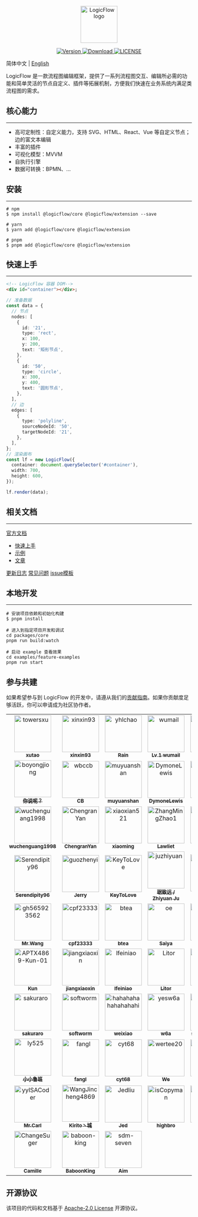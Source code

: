 <p align="center">
  <a href="https://site.logic-flow.cn" target="_blank">
    <img
      src="https://site.logic-flow.cn/logo.png"
      alt="LogicFlow logo"
      width="100"
    />
  </a>
</p>

<p align="center">
  <a href="https://www.npmjs.com/package/@logicflow/core">
    <img src="https://img.shields.io/npm/v/@logicflow/core" alt="Version">
  </a>
  <a href="https://www.npmjs.com/package/@logicflow/core">
    <img src="https://img.shields.io/npm/dm/@logicflow/core" alt="Download">
  </a>
  <a href="https://github.com/didi/LogicFlow/blob/master/LICENSE">
    <img src="https://img.shields.io/npm/l/@logicflow/core" alt="LICENSE">
  </a>
</p>

简体中文 | [English](/README.en-US.md)

LogicFlow 是一款流程图编辑框架，提供了一系列流程图交互、编辑所必需的功能和简单灵活的节点自定义、插件等拓展机制，方便我们快速在业务系统内满足类流程图的需求。

## 核心能力

---
- 高可定制性：自定义能力，支持 SVG、HTML、React、Vue 等自定义节点；边的富文本编辑
- 丰富的插件
- 可视化模型：MVVM
- 自执行引擎
- 数据可转换：BPMN、...

## 安装

---
```shell
# npm
$ npm install @logicflow/core @logicflow/extension --save

# yarn
$ yarn add @logicflow/core @logicflow/extension

# pnpm
$ pnpm add @logicflow/core @logicflow/extension
```

## 快速上手

---
```html
<!-- LogicFlow 容器 DOM-->
<div id="container"></div>;
```
```typescript
// 准备数据
const data = {
  // 节点
  nodes: [
    {
      id: '21',
      type: 'rect',
      x: 100,
      y: 200,
      text: '矩形节点',
    },
    {
      id: '50',
      type: 'circle',
      x: 300,
      y: 400,
      text: '圆形节点',
    },
  ],
  // 边
  edges: [
    {
      type: 'polyline',
      sourceNodeId: '50',
      targetNodeId: '21',
    },
  ],
};
// 渲染画布
const lf = new LogicFlow({
  container: document.querySelector('#container'),
  width: 700,
  height: 600,
});

lf.render(data);
```

## 相关文档

---
[官方文档](https://site.logic-flow.cn/)

- [快速上手](https://site.logic-flow.cn/tutorial/getting-started)
- [示例](https://site.logic-flow.cn/examples)
- [文章](https://site.logic-flow.cn/article/article01)

[更新日志]()
[常见问题]()
[issue模板]()

## 本地开发

---
```shell
# 安装项目依赖和初始化构建
$ pnpm install

# 进入到指定项目开发和调试
cd packages/core
pnpm run build:watch

# 启动 example 查看效果
cd examples/feature-examples
pnpm run start
```

## 参与共建
如果希望参与到 LogicFlow 的开发中，请遵从我们的[贡献指南](/CONTRIBUTING.md)。如果你贡献度足够活跃，你可以申请成为社区协作者。

<!-- readme: contributors -start -->
<table>
	<tbody>
		<tr>
            <td align="center">
                <a href="https://github.com/towersxu">
                    <img src="https://avatars.githubusercontent.com/u/4093984?v=4" width="100;" alt="towersxu"/>
                    <br />
                    <sub><b>xutao</b></sub>
                </a>
            </td>
            <td align="center">
                <a href="https://github.com/xinxin93">
                    <img src="https://avatars.githubusercontent.com/u/22070484?v=4" width="100;" alt="xinxin93"/>
                    <br />
                    <sub><b>xinxin93</b></sub>
                </a>
            </td>
            <td align="center">
                <a href="https://github.com/yhlchao">
                    <img src="https://avatars.githubusercontent.com/u/33980809?v=4" width="100;" alt="yhlchao"/>
                    <br />
                    <sub><b>Rain</b></sub>
                </a>
            </td>
            <td align="center">
                <a href="https://github.com/wumail">
                    <img src="https://avatars.githubusercontent.com/u/56008486?v=4" width="100;" alt="wumail"/>
                    <br />
                    <sub><b>Lv.1 wumail</b></sub>
                </a>
            </td>
            <td align="center">
                <a href="https://github.com/sunyongjian">
                    <img src="https://avatars.githubusercontent.com/u/18378034?v=4" width="100;" alt="sunyongjian"/>
                    <br />
                    <sub><b>JoYous-SUN</b></sub>
                </a>
            </td>
            <td align="center">
                <a href="https://github.com/MvCraK">
                    <img src="https://avatars.githubusercontent.com/u/20339028?v=4" width="100;" alt="MvCraK"/>
                    <br />
                    <sub><b>CraK</b></sub>
                </a>
            </td>
		</tr>
		<tr>
            <td align="center">
                <a href="https://github.com/boyongjiong">
                    <img src="https://avatars.githubusercontent.com/u/8553969?v=4" width="100;" alt="boyongjiong"/>
                    <br />
                    <sub><b>你说呢？</b></sub>
                </a>
            </td>
            <td align="center">
                <a href="https://github.com/wbccb">
                    <img src="https://avatars.githubusercontent.com/u/113362874?v=4" width="100;" alt="wbccb"/>
                    <br />
                    <sub><b>CB</b></sub>
                </a>
            </td>
            <td align="center">
                <a href="https://github.com/muyuanshan">
                    <img src="https://avatars.githubusercontent.com/u/51943988?v=4" width="100;" alt="muyuanshan"/>
                    <br />
                    <sub><b>muyuanshan</b></sub>
                </a>
            </td>
            <td align="center">
                <a href="https://github.com/DymoneLewis">
                    <img src="https://avatars.githubusercontent.com/u/35758043?v=4" width="100;" alt="DymoneLewis"/>
                    <br />
                    <sub><b>DymoneLewis</b></sub>
                </a>
            </td>
            <td align="center">
                <a href="https://github.com/Akhil-Yuan">
                    <img src="https://avatars.githubusercontent.com/u/77666156?v=4" width="100;" alt="Akhil-Yuan"/>
                    <br />
                    <sub><b>Akhil-Yuan</b></sub>
                </a>
            </td>
            <td align="center">
                <a href="https://github.com/shanquanyaoyue">
                    <img src="https://avatars.githubusercontent.com/u/111632046?v=4" width="100;" alt="shanquanyaoyue"/>
                    <br />
                    <sub><b>山泉曜月</b></sub>
                </a>
            </td>
		</tr>
		<tr>
            <td align="center">
                <a href="https://github.com/wuchenguang1998">
                    <img src="https://avatars.githubusercontent.com/u/63847336?v=4" width="100;" alt="wuchenguang1998"/>
                    <br />
                    <sub><b>wuchenguang1998</b></sub>
                </a>
            </td>
            <td align="center">
                <a href="https://github.com/ChengranYan">
                    <img src="https://avatars.githubusercontent.com/u/22503258?v=4" width="100;" alt="ChengranYan"/>
                    <br />
                    <sub><b>ChengranYan</b></sub>
                </a>
            </td>
            <td align="center">
                <a href="https://github.com/xiaoxian521">
                    <img src="https://avatars.githubusercontent.com/u/44761321?v=4" width="100;" alt="xiaoxian521"/>
                    <br />
                    <sub><b>xiaoming</b></sub>
                </a>
            </td>
            <td align="center">
                <a href="https://github.com/ZhangMingZhao1">
                    <img src="https://avatars.githubusercontent.com/u/29058747?v=4" width="100;" alt="ZhangMingZhao1"/>
                    <br />
                    <sub><b>Lawliet</b></sub>
                </a>
            </td>
            <td align="center">
                <a href="https://github.com/lww117">
                    <img src="https://avatars.githubusercontent.com/u/18193440?v=4" width="100;" alt="lww117"/>
                    <br />
                    <sub><b>wanwan</b></sub>
                </a>
            </td>
            <td align="center">
                <a href="https://github.com/way2ex">
                    <img src="https://avatars.githubusercontent.com/u/24694223?v=4" width="100;" alt="way2ex"/>
                    <br />
                    <sub><b>Justin Zhu</b></sub>
                </a>
            </td>
		</tr>
		<tr>
            <td align="center">
                <a href="https://github.com/Serendipity96">
                    <img src="https://avatars.githubusercontent.com/u/23514812?v=4" width="100;" alt="Serendipity96"/>
                    <br />
                    <sub><b>Serendipity96</b></sub>
                </a>
            </td>
            <td align="center">
                <a href="https://github.com/guozhenyi">
                    <img src="https://avatars.githubusercontent.com/u/5993771?v=4" width="100;" alt="guozhenyi"/>
                    <br />
                    <sub><b>Jerry</b></sub>
                </a>
            </td>
            <td align="center">
                <a href="https://github.com/KeyToLove">
                    <img src="https://avatars.githubusercontent.com/u/54970106?v=4" width="100;" alt="KeyToLove"/>
                    <br />
                    <sub><b>KeyToLove</b></sub>
                </a>
            </td>
            <td align="center">
                <a href="https://github.com/juzhiyuan">
                    <img src="https://avatars.githubusercontent.com/u/2106987?v=4" width="100;" alt="juzhiyuan"/>
                    <br />
                    <sub><b>琚致远 / Zhiyuan Ju</b></sub>
                </a>
            </td>
            <td align="center">
                <a href="https://github.com/OSpoon">
                    <img src="https://avatars.githubusercontent.com/u/10126623?v=4" width="100;" alt="OSpoon"/>
                    <br />
                    <sub><b>小鑫同学</b></sub>
                </a>
            </td>
            <td align="center">
                <a href="https://github.com/hmilin">
                    <img src="https://avatars.githubusercontent.com/u/41232645?v=4" width="100;" alt="hmilin"/>
                    <br />
                    <sub><b>hmilin</b></sub>
                </a>
            </td>
		</tr>
		<tr>
            <td align="center">
                <a href="https://github.com/gh565923562">
                    <img src="https://avatars.githubusercontent.com/u/18308819?v=4" width="100;" alt="gh565923562"/>
                    <br />
                    <sub><b>Mr.Wang</b></sub>
                </a>
            </td>
            <td align="center">
                <a href="https://github.com/cpf23333">
                    <img src="https://avatars.githubusercontent.com/u/39972632?v=4" width="100;" alt="cpf23333"/>
                    <br />
                    <sub><b>cpf23333</b></sub>
                </a>
            </td>
            <td align="center">
                <a href="https://github.com/btea">
                    <img src="https://avatars.githubusercontent.com/u/24516654?v=4" width="100;" alt="btea"/>
                    <br />
                    <sub><b>btea</b></sub>
                </a>
            </td>
            <td align="center">
                <a href="https://github.com/oe">
                    <img src="https://avatars.githubusercontent.com/u/1655294?v=4" width="100;" alt="oe"/>
                    <br />
                    <sub><b>Saiya</b></sub>
                </a>
            </td>
            <td align="center">
                <a href="https://github.com/Oliwans">
                    <img src="https://avatars.githubusercontent.com/u/9619555?v=4" width="100;" alt="Oliwans"/>
                    <br />
                    <sub><b>Oliwans</b></sub>
                </a>
            </td>
            <td align="center">
                <a href="https://github.com/s-boaz">
                    <img src="https://avatars.githubusercontent.com/u/34855763?v=4" width="100;" alt="s-boaz"/>
                    <br />
                    <sub><b>_Boaz_</b></sub>
                </a>
            </td>
		</tr>
		<tr>
            <td align="center">
                <a href="https://github.com/APTX4869-Kun-01">
                    <img src="https://avatars.githubusercontent.com/u/52144745?v=4" width="100;" alt="APTX4869-Kun-01"/>
                    <br />
                    <sub><b>Kun</b></sub>
                </a>
            </td>
            <td align="center">
                <a href="https://github.com/jiangxiaoxin">
                    <img src="https://avatars.githubusercontent.com/u/5708043?v=4" width="100;" alt="jiangxiaoxin"/>
                    <br />
                    <sub><b>jiangxiaoxin</b></sub>
                </a>
            </td>
            <td align="center">
                <a href="https://github.com/lfeiniao">
                    <img src="https://avatars.githubusercontent.com/u/16774827?v=4" width="100;" alt="lfeiniao"/>
                    <br />
                    <sub><b>lfeiniao</b></sub>
                </a>
            </td>
            <td align="center">
                <a href="https://github.com/Litor">
                    <img src="https://avatars.githubusercontent.com/u/8906885?v=4" width="100;" alt="Litor"/>
                    <br />
                    <sub><b>Litor</b></sub>
                </a>
            </td>
            <td align="center">
                <a href="https://github.com/yj-liuzepeng">
                    <img src="https://avatars.githubusercontent.com/u/75007029?v=4" width="100;" alt="yj-liuzepeng"/>
                    <br />
                    <sub><b>zepeng</b></sub>
                </a>
            </td>
            <td align="center">
                <a href="https://github.com/paddingme">
                    <img src="https://avatars.githubusercontent.com/u/5771087?v=4" width="100;" alt="paddingme"/>
                    <br />
                    <sub><b>PaddingMe</b></sub>
                </a>
            </td>
		</tr>
		<tr>
            <td align="center">
                <a href="https://github.com/sakuraro">
                    <img src="https://avatars.githubusercontent.com/u/13799413?v=4" width="100;" alt="sakuraro"/>
                    <br />
                    <sub><b>sakuraro</b></sub>
                </a>
            </td>
            <td align="center">
                <a href="https://github.com/softworm">
                    <img src="https://avatars.githubusercontent.com/u/6385868?v=4" width="100;" alt="softworm"/>
                    <br />
                    <sub><b>softworm</b></sub>
                </a>
            </td>
            <td align="center">
                <a href="https://github.com/hahahahahahahahahi">
                    <img src="https://avatars.githubusercontent.com/u/115341488?v=4" width="100;" alt="hahahahahahahahahi"/>
                    <br />
                    <sub><b>weixiao</b></sub>
                </a>
            </td>
            <td align="center">
                <a href="https://github.com/yesw6a">
                    <img src="https://avatars.githubusercontent.com/u/32833804?v=4" width="100;" alt="yesw6a"/>
                    <br />
                    <sub><b>w6a</b></sub>
                </a>
            </td>
            <td align="center">
                <a href="https://github.com/shania-li-xian">
                    <img src="https://avatars.githubusercontent.com/u/56332243?v=4" width="100;" alt="shania-li-xian"/>
                    <br />
                    <sub><b>shania-li-xian</b></sub>
                </a>
            </td>
            <td align="center">
                <a href="https://github.com/Shine0917">
                    <img src="https://avatars.githubusercontent.com/u/32087837?v=4" width="100;" alt="Shine0917"/>
                    <br />
                    <sub><b>zhaoxia.xiao</b></sub>
                </a>
            </td>
		</tr>
		<tr>
            <td align="center">
                <a href="https://github.com/ly525">
                    <img src="https://avatars.githubusercontent.com/u/12668546?v=4" width="100;" alt="ly525"/>
                    <br />
                    <sub><b>小小鲁班</b></sub>
                </a>
            </td>
            <td align="center">
                <a href="https://github.com/fangl">
                    <img src="https://avatars.githubusercontent.com/u/9861668?v=4" width="100;" alt="fangl"/>
                    <br />
                    <sub><b>fangl</b></sub>
                </a>
            </td>
            <td align="center">
                <a href="https://github.com/cyt68">
                    <img src="https://avatars.githubusercontent.com/u/20410138?v=4" width="100;" alt="cyt68"/>
                    <br />
                    <sub><b>cyt68</b></sub>
                </a>
            </td>
            <td align="center">
                <a href="https://github.com/wertee20">
                    <img src="https://avatars.githubusercontent.com/u/114274290?v=4" width="100;" alt="wertee20"/>
                    <br />
                    <sub><b>We</b></sub>
                </a>
            </td>
            <td align="center">
                <a href="https://github.com/ryan-di">
                    <img src="https://avatars.githubusercontent.com/u/47294779?v=4" width="100;" alt="ryan-di"/>
                    <br />
                    <sub><b>Ryan Di</b></sub>
                </a>
            </td>
            <td align="center">
                <a href="https://github.com/ZhaoQi99">
                    <img src="https://avatars.githubusercontent.com/u/25344334?v=4" width="100;" alt="ZhaoQi99"/>
                    <br />
                    <sub><b>Qi Zhao</b></sub>
                </a>
            </td>
		</tr>
		<tr>
            <td align="center">
                <a href="https://github.com/yyISACoder">
                    <img src="https://avatars.githubusercontent.com/u/25174576?v=4" width="100;" alt="yyISACoder"/>
                    <br />
                    <sub><b>Mr.Carl</b></sub>
                </a>
            </td>
            <td align="center">
                <a href="https://github.com/WangJincheng4869">
                    <img src="https://avatars.githubusercontent.com/u/41162158?v=4" width="100;" alt="WangJincheng4869"/>
                    <br />
                    <sub><b>Kirito丶城</b></sub>
                </a>
            </td>
            <td align="center">
                <a href="https://github.com/Jedliu">
                    <img src="https://avatars.githubusercontent.com/u/771703?v=4" width="100;" alt="Jedliu"/>
                    <br />
                    <sub><b>Jed</b></sub>
                </a>
            </td>
            <td align="center">
                <a href="https://github.com/isCopyman">
                    <img src="https://avatars.githubusercontent.com/u/25970108?v=4" width="100;" alt="isCopyman"/>
                    <br />
                    <sub><b>highbro</b></sub>
                </a>
            </td>
            <td align="center">
                <a href="https://github.com/hengistchan">
                    <img src="https://avatars.githubusercontent.com/u/46242125?v=4" width="100;" alt="hengistchan"/>
                    <br />
                    <sub><b>HJ</b></sub>
                </a>
            </td>
            <td align="center">
                <a href="https://github.com/ChengDale">
                    <img src="https://avatars.githubusercontent.com/u/48654076?v=4" width="100;" alt="ChengDale"/>
                    <br />
                    <sub><b>ChengDale</b></sub>
                </a>
            </td>
		</tr>
		<tr>
            <td align="center">
                <a href="https://github.com/ChangeSuger">
                    <img src="https://avatars.githubusercontent.com/u/53229974?v=4" width="100;" alt="ChangeSuger"/>
                    <br />
                    <sub><b>Camille</b></sub>
                </a>
            </td>
            <td align="center">
                <a href="https://github.com/baboon-king">
                    <img src="https://avatars.githubusercontent.com/u/63645337?v=4" width="100;" alt="baboon-king"/>
                    <br />
                    <sub><b>BaboonKing</b></sub>
                </a>
            </td>
            <td align="center">
                <a href="https://github.com/sdm-seven">
                    <img src="https://avatars.githubusercontent.com/u/3292486?v=4" width="100;" alt="sdm-seven"/>
                    <br />
                    <sub><b>Aim</b></sub>
                </a>
            </td>
		</tr>
	<tbody>
</table>
<!-- readme: contributors -end -->

## 开源协议
该项目的代码和文档基于 [Apache-2.0 License](/LICENSE) 开源协议。
